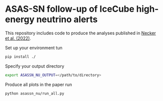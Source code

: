 # ASAS-SN follow-up of IceCube high-energy neutrino alerts #

This repository includes code to produce the analyses published in 
[Necker et al. (2022)](https://ui.adsabs.harvard.edu/link_gateway/2022MNRAS.tmp.2251N/doi:10.1093/mnras/stac2261).

Set up your environment tun 
```bash
pip install ./
```

Specify your output directory
```bash
export ASASSN_NU_OUTPUT=</path/to/directory>
```

Produce all plots in the paper run
```bash
python asassn_nu/run_all.py
```
